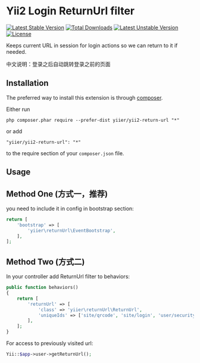 Yii2 Login ReturnUrl filter
===========================
[![Latest Stable Version](https://poser.pugx.org/yiier/yii2-return-url/v/stable)](https://packagist.org/packages/yiier/yii2-return-url) 
[![Total Downloads](https://poser.pugx.org/yiier/yii2-return-url/downloads)](https://packagist.org/packages/yiier/yii2-return-url) 
[![Latest Unstable Version](https://poser.pugx.org/yiier/yii2-return-url/v/unstable)](https://packagist.org/packages/yiier/yii2-return-url) 
[![License](https://poser.pugx.org/yiier/yii2-return-url/license)](https://packagist.org/packages/yiier/yii2-return-url)

Keeps current URL in session for login actions so we can return to it if needed.

中文说明：登录之后自动跳转登录之前的页面

Installation
------------

The preferred way to install this extension is through [composer](http://getcomposer.org/download/).

Either run

```
php composer.phar require --prefer-dist yiier/yii2-return-url "*"
```

or add

```
"yiier/yii2-return-url": "*"
```

to the require section of your `composer.json` file.


Usage
-----

## Method One (方式一，推荐)

you need to include it in config in bootstrap section:

```php
return [
    'bootstrap' => [
        'yiier\returnUrl\EventBootstrap',
    ],
];
```


## Method Two (方式二)
 
In your controller add ReturnUrl filter to behaviors:

```php
public function behaviors()
{
    return [
        'returnUrl' => [
            'class' => 'yiier\returnUrl\ReturnUrl',
            'uniqueIds' => ['site/qrcode', 'site/login', 'user/security/auth'] // 过滤掉不需要的 controller/action
        ],
    ];
}
```

For access to previously visited url:

```php
Yii::$app->user->getReturnUrl();
```
